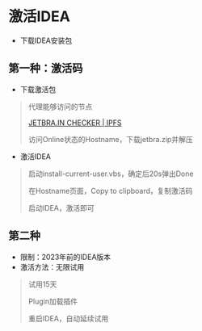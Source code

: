 # 激活IDEA

* 下载IDEA安装包



## 第一种：激活码

* 下载激活包 

> 代理能够访问的节点
>
> [JETBRA.IN CHECKER | IPFS](https://3.jetbra.in/) 
>
> 访问Online状态的Hostname，下载jetbra.zip并解压

* 激活IDEA

> 启动install-current-user.vbs，确定后20s弹出Done
>
> 在Hostname页面，Copy to clipboard，复制激活码
>
> 启动IDEA，激活即可

## 第二种

* 限制：2023年前的IDEA版本
* 激活方法：无限试用

> 试用15天
>
> Plugin加载插件
>
> 重启IDEA，自动延续试用

